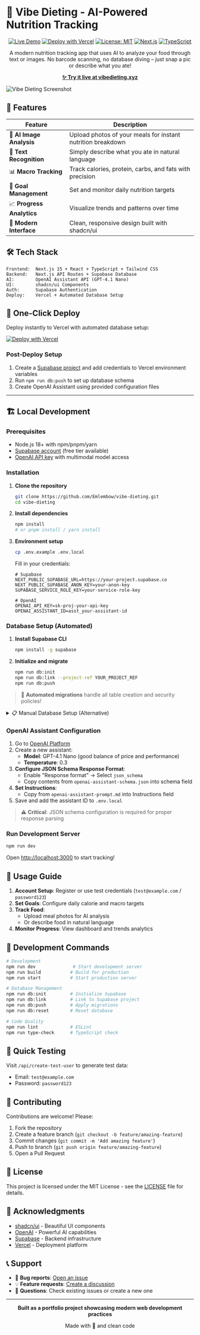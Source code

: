 # 🌟 Vibe Dieting - AI-Powered Nutrition Tracking

<div align="center">

[![Live Demo](https://img.shields.io/badge/🌐_Live_Demo-vibedieting.xyz-brightgreen?style=for-the-badge)](https://www.vibedieting.xyz)
[![Deploy with Vercel](https://vercel.com/button)](https://vercel.com/new/clone?repository-url=https://github.com/Emlembow/vibe-dieting)
[![License: MIT](https://img.shields.io/badge/License-MIT-blue.svg?style=for-the-badge)](LICENSE)
[![Next.js](https://img.shields.io/badge/Next.js-15-black?style=for-the-badge&logo=next.js)](https://nextjs.org/)
[![TypeScript](https://img.shields.io/badge/TypeScript-5-blue?style=for-the-badge&logo=typescript)](https://www.typescriptlang.org/)

A modern nutrition tracking app that uses AI to analyze your food through text or images. No barcode scanning, no database diving – just snap a pic or describe what you ate!

**[✨ Try it live at vibedieting.xyz](https://www.vibedieting.xyz)**

</div>

![Vibe Dieting Screenshot](screenshot.png)

## 🚀 Features

| Feature | Description |
|---------|-------------|
| 📸 **AI Image Analysis** | Upload photos of your meals for instant nutrition breakdown |
| 💬 **Text Recognition** | Simply describe what you ate in natural language |
| 📊 **Macro Tracking** | Track calories, protein, carbs, and fats with precision |
| 🎯 **Goal Management** | Set and monitor daily nutrition targets |
| 📈 **Progress Analytics** | Visualize trends and patterns over time |
| 🌙 **Modern Interface** | Clean, responsive design built with shadcn/ui |

## 🛠️ Tech Stack

```
Frontend:  Next.js 15 + React + TypeScript + Tailwind CSS
Backend:   Next.js API Routes + Supabase Database
AI:        OpenAI Assistant API (GPT-4.1 Nano)
UI:        shadcn/ui Components
Auth:      Supabase Authentication
Deploy:    Vercel + Automated Database Setup
```

## 🚀 One-Click Deploy

Deploy instantly to Vercel with automated database setup:

[![Deploy with Vercel](https://vercel.com/button)](https://vercel.com/new/clone?repository-url=https://github.com/Emlembow/vibe-dieting)

### Post-Deploy Setup
1. Create a [Supabase project](https://app.supabase.com) and add credentials to Vercel environment variables
2. Run `npm run db:push` to set up database schema
3. Create OpenAI Assistant using provided configuration files

---

## 🏗️ Local Development

### Prerequisites

- Node.js 18+ with npm/pnpm/yarn
- [Supabase account](https://supabase.com) (free tier available)
- [OpenAI API key](https://platform.openai.com) with multimodal model access

### Installation

1. **Clone the repository**
   ```bash
   git clone https://github.com/Emlembow/vibe-dieting.git
   cd vibe-dieting
   ```

2. **Install dependencies**
   ```bash
   npm install
   # or pnpm install / yarn install
   ```

3. **Environment setup**
   ```bash
   cp .env.example .env.local
   ```
   
   Fill in your credentials:
   ```env
   # Supabase
   NEXT_PUBLIC_SUPABASE_URL=https://your-project.supabase.co
   NEXT_PUBLIC_SUPABASE_ANON_KEY=your-anon-key
   SUPABASE_SERVICE_ROLE_KEY=your-service-role-key
   
   # OpenAI
   OPENAI_API_KEY=sk-proj-your-api-key
   OPENAI_ASSISTANT_ID=asst_your-assistant-id
   ```

### Database Setup (Automated)

1. **Install Supabase CLI**
   ```bash
   npm install -g supabase
   ```

2. **Initialize and migrate**
   ```bash
   npm run db:init
   npm run db:link --project-ref YOUR_PROJECT_REF
   npm run db:push
   ```

> 🎉 **Automated migrations** handle all table creation and security policies!

<details>
<summary>📋 Manual Database Setup (Alternative)</summary>

If you prefer manual setup, run the SQL from `supabase/migrations/` in your Supabase SQL editor:
- `20240101000000_initial_schema.sql` - Tables and structure
- `20240101000001_rls_policies.sql` - Row Level Security policies

</details>

### OpenAI Assistant Configuration

1. Go to [OpenAI Platform](https://platform.openai.com/assistants)
2. Create a new assistant:
   - **Model**: GPT-4.1 Nano (good balance of price and performance)
   - **Temperature**: 0.3
3. **Configure JSON Schema Response Format**:
   - Enable "Response format" → Select `json_schema`
   - Copy contents from `openai-assistant-schema.json` into schema field
4. **Set Instructions**:
   - Copy from `openai-assistant-prompt.md` into Instructions field
5. Save and add the assistant ID to `.env.local`

> ⚠️ **Critical**: JSON schema configuration is required for proper response parsing

### Run Development Server

```bash
npm run dev
```

Open [http://localhost:3000](http://localhost:3000) to start tracking!

## 📱 Usage Guide

1. **Account Setup**: Register or use test credentials (`test@example.com` / `password123`)
2. **Set Goals**: Configure daily calorie and macro targets
3. **Track Food**: 
   - Upload meal photos for AI analysis
   - Or describe food in natural language
4. **Monitor Progress**: View dashboard and trends analytics

## 🧪 Development Commands

```bash
# Development
npm run dev              # Start development server
npm run build           # Build for production
npm run start           # Start production server

# Database Management
npm run db:init         # Initialize Supabase
npm run db:link         # Link to Supabase project
npm run db:push         # Apply migrations
npm run db:reset        # Reset database

# Code Quality
npm run lint            # ESLint
npm run type-check      # TypeScript check
```

## 🧪 Quick Testing

Visit `/api/create-test-user` to generate test data:
- Email: `test@example.com`
- Password: `password123`

## 🤝 Contributing

Contributions are welcome! Please:

1. Fork the repository
2. Create a feature branch (`git checkout -b feature/amazing-feature`)
3. Commit changes (`git commit -m 'Add amazing feature'`)
4. Push to branch (`git push origin feature/amazing-feature`)
5. Open a Pull Request

## 📄 License

This project is licensed under the MIT License - see the [LICENSE](LICENSE) file for details.

## 🙏 Acknowledgments

- [shadcn/ui](https://ui.shadcn.com/) - Beautiful UI components
- [OpenAI](https://openai.com) - Powerful AI capabilities  
- [Supabase](https://supabase.com) - Backend infrastructure
- [Vercel](https://vercel.com) - Deployment platform

## 📞 Support

- 🐛 **Bug reports**: [Open an issue](https://github.com/Emlembow/vibe-dieting/issues)
- 💡 **Feature requests**: [Create a discussion](https://github.com/Emlembow/vibe-dieting/discussions)
- 📧 **Questions**: Check existing issues or create a new one

---

<div align="center">

**Built as a portfolio project showcasing modern web development practices**

Made with 💜 and clean code

</div>